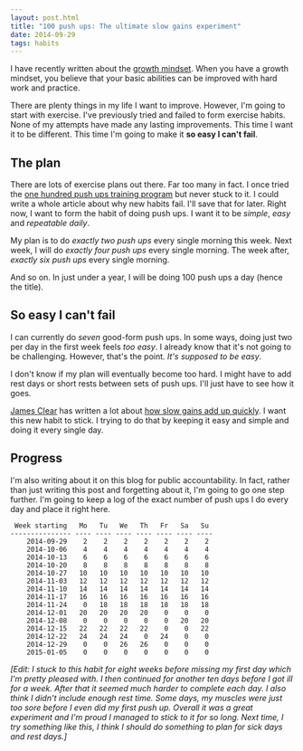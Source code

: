 ```yaml
---
layout: post.html
title: "100 push ups: The ultimate slow gains experiment"
date: 2014-09-29
tags: habits
---
```


I have recently written about the [growth mindset](/the-growth-mindset-applied-to-my-life-part-1/). When you have a growth mindset, you believe that your basic abilities can be improved with hard work and practice. 

There are plenty things in my life I want to improve. However, I'm going to start with exercise. I've previously tried and failed to form exercise habits. None of my attempts have made any lasting improvements. This time I want it to be different. This time I'm going to make it **so easy I can't fail**.

<!--more-->

## The plan

There are lots of exercise plans out there. Far too many in fact. I once tried the [one hundred push ups training program](http://hundredpushups.com/) but never stuck to it. I could write a whole article about why new habits fail. I'll save that for later. Right now, I want to form the habit of doing push ups. I want it to be *simple*, *easy* and *repeatable daily*. 

My plan is to do *exactly two push ups* every single morning this week. Next week, I will do *exactly four push ups* every single morning. The week after, *exactly six push ups* every single morning. 

And so on. In just under a year, I will be doing 100 push ups a day (hence the title). 

## So easy I can't fail

I can currently do *seven* good-form push ups. In some ways, doing just two per day in the first week feels *too easy*. I already know that it's not going to be challenging. However, that's the point. *It's supposed to be easy*. 

I don't know if my plan will eventually become too hard. I might have to add rest days or short rests between sets of push ups. I'll just have to see how it goes. 

[James Clear](http://jamesclear.com/) has written a lot about [how slow gains add up quickly](http://jamesclear.com/slow-gains). I want this new habit to stick. I trying to do that by keeping it easy and simple and doing it every single day. 

## Progress

I'm also writing about it on this blog for public accountability. In fact, rather than just writing this post and forgetting about it, I'm going to go one step further. I'm going to keep a log of the exact number of push ups I do every day and place it right here. 

```
 Week starting   Mo   Tu   We   Th   Fr   Sa   Su 
--------------- ---- ---- ---- ---- ---- ---- ----
    2014-09-29    2    2    2    2    2    2    2 
    2014-10-06    4    4    4    4    4    4    4 
    2014-10-13    6    6    6    6    6    6    6 
    2014-10-20    8    8    8    8    8    8    8 
    2014-10-27   10   10   10   10   10   10   10 
    2014-11-03   12   12   12   12   12   12   12 
    2014-11-10   14   14   14   14   14   14   14 
    2014-11-17   16   16   16   16   16   16   16 
    2014-11-24    0   18   18   18   18   18   18 
    2014-12-01   20   20   20   20    0    0    0 
    2014-12-08    0    0    0    0    0   20   20 
    2014-12-15   22   22   22   22    0    0   22 
    2014-12-22   24   24   24    0   24    0    0 
    2014-12-29    0    0   26   26    0    0    0 
    2015-01-05    0    0    0    0    0    0    0 
```

*[Edit: I stuck to this habit for eight weeks before missing my first day which I'm pretty pleased with. I then continued for another ten days before I got ill for a week. After that it seemed much harder to complete each day. I also think I didn't include enough rest time. Some days, my muscles were just too sore before I even did my first push up. Overall it was a great experiment and I'm proud I managed to stick to it for so long. Next time, I try something like this, I think I should do something to plan for sick days and rest days.]*
